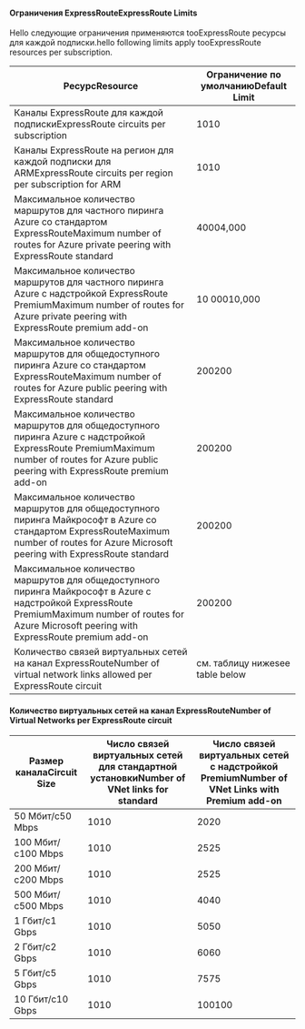 #### <a name="expressroute-limits"></a><span data-ttu-id="67038-101">Ограничения ExpressRoute</span><span class="sxs-lookup"><span data-stu-id="67038-101">ExpressRoute Limits</span></span>
<span data-ttu-id="67038-102">Hello следующие ограничения применяются tooExpressRoute ресурсы для каждой подписки.</span><span class="sxs-lookup"><span data-stu-id="67038-102">hello following limits apply tooExpressRoute resources per subscription.</span></span>

| <span data-ttu-id="67038-103">Ресурс</span><span class="sxs-lookup"><span data-stu-id="67038-103">Resource</span></span> | <span data-ttu-id="67038-104">Ограничение по умолчанию</span><span class="sxs-lookup"><span data-stu-id="67038-104">Default Limit</span></span> |
| --- | --- |
| <span data-ttu-id="67038-105">Каналы ExpressRoute для каждой подписки</span><span class="sxs-lookup"><span data-stu-id="67038-105">ExpressRoute circuits per subscription</span></span> |<span data-ttu-id="67038-106">10</span><span class="sxs-lookup"><span data-stu-id="67038-106">10</span></span> |
| <span data-ttu-id="67038-107">Каналы ExpressRoute на регион для каждой подписки для ARM</span><span class="sxs-lookup"><span data-stu-id="67038-107">ExpressRoute circuits per region per subscription for ARM</span></span> |<span data-ttu-id="67038-108">10</span><span class="sxs-lookup"><span data-stu-id="67038-108">10</span></span> |
| <span data-ttu-id="67038-109">Максимальное количество маршрутов для частного пиринга Azure со стандартом ExpressRoute</span><span class="sxs-lookup"><span data-stu-id="67038-109">Maximum number of routes for Azure private peering with ExpressRoute standard</span></span> |<span data-ttu-id="67038-110">4000</span><span class="sxs-lookup"><span data-stu-id="67038-110">4,000</span></span> |
| <span data-ttu-id="67038-111">Максимальное количество маршрутов для частного пиринга Azure с надстройкой ExpressRoute Premium</span><span class="sxs-lookup"><span data-stu-id="67038-111">Maximum number of routes for Azure private peering with ExpressRoute premium add-on</span></span> |<span data-ttu-id="67038-112">10 000</span><span class="sxs-lookup"><span data-stu-id="67038-112">10,000</span></span> |
| <span data-ttu-id="67038-113">Максимальное количество маршрутов для общедоступного пиринга Azure со стандартом ExpressRoute</span><span class="sxs-lookup"><span data-stu-id="67038-113">Maximum number of routes for Azure public peering with ExpressRoute standard</span></span> |<span data-ttu-id="67038-114">200</span><span class="sxs-lookup"><span data-stu-id="67038-114">200</span></span> |
| <span data-ttu-id="67038-115">Максимальное количество маршрутов для общедоступного пиринга Azure с надстройкой ExpressRoute Premium</span><span class="sxs-lookup"><span data-stu-id="67038-115">Maximum number of routes for Azure public peering with ExpressRoute premium add-on</span></span> |<span data-ttu-id="67038-116">200</span><span class="sxs-lookup"><span data-stu-id="67038-116">200</span></span> |
| <span data-ttu-id="67038-117">Максимальное количество маршрутов для общедоступного пиринга Майкрософт в Azure со стандартом ExpressRoute</span><span class="sxs-lookup"><span data-stu-id="67038-117">Maximum number of routes for Azure Microsoft peering with ExpressRoute standard</span></span> |<span data-ttu-id="67038-118">200</span><span class="sxs-lookup"><span data-stu-id="67038-118">200</span></span> |
| <span data-ttu-id="67038-119">Максимальное количество маршрутов для общедоступного пиринга Майкрософт в Azure с надстройкой ExpressRoute Premium</span><span class="sxs-lookup"><span data-stu-id="67038-119">Maximum number of routes for Azure Microsoft peering with ExpressRoute premium add-on</span></span> |<span data-ttu-id="67038-120">200</span><span class="sxs-lookup"><span data-stu-id="67038-120">200</span></span> |
| <span data-ttu-id="67038-121">Количество связей виртуальных сетей на канал ExpressRoute</span><span class="sxs-lookup"><span data-stu-id="67038-121">Number of virtual network links allowed per ExpressRoute circuit</span></span> |<span data-ttu-id="67038-122">см. таблицу ниже</span><span class="sxs-lookup"><span data-stu-id="67038-122">see table below</span></span> |

#### <a name="number-of-virtual-networks-per-expressroute-circuit"></a><span data-ttu-id="67038-123">Количество виртуальных сетей на канал ExpressRoute</span><span class="sxs-lookup"><span data-stu-id="67038-123">Number of Virtual Networks per ExpressRoute circuit</span></span>
| <span data-ttu-id="67038-124">**Размер канала**</span><span class="sxs-lookup"><span data-stu-id="67038-124">**Circuit Size**</span></span> | <span data-ttu-id="67038-125">**Число связей виртуальных сетей для стандартной установки**</span><span class="sxs-lookup"><span data-stu-id="67038-125">**Number of VNet links for standard**</span></span> | <span data-ttu-id="67038-126">**Число связей виртуальных сетей с надстройкой Premium**</span><span class="sxs-lookup"><span data-stu-id="67038-126">**Number of VNet Links with Premium add-on**</span></span> |
| --- | --- | --- |
| <span data-ttu-id="67038-127">50 Мбит/с</span><span class="sxs-lookup"><span data-stu-id="67038-127">50 Mbps</span></span> |<span data-ttu-id="67038-128">10</span><span class="sxs-lookup"><span data-stu-id="67038-128">10</span></span> |<span data-ttu-id="67038-129">20</span><span class="sxs-lookup"><span data-stu-id="67038-129">20</span></span> |
| <span data-ttu-id="67038-130">100 Мбит/с</span><span class="sxs-lookup"><span data-stu-id="67038-130">100 Mbps</span></span> |<span data-ttu-id="67038-131">10</span><span class="sxs-lookup"><span data-stu-id="67038-131">10</span></span> |<span data-ttu-id="67038-132">25</span><span class="sxs-lookup"><span data-stu-id="67038-132">25</span></span> |
| <span data-ttu-id="67038-133">200 Мбит/с</span><span class="sxs-lookup"><span data-stu-id="67038-133">200 Mbps</span></span> |<span data-ttu-id="67038-134">10</span><span class="sxs-lookup"><span data-stu-id="67038-134">10</span></span> |<span data-ttu-id="67038-135">25</span><span class="sxs-lookup"><span data-stu-id="67038-135">25</span></span> |
| <span data-ttu-id="67038-136">500 Мбит/с</span><span class="sxs-lookup"><span data-stu-id="67038-136">500 Mbps</span></span> |<span data-ttu-id="67038-137">10</span><span class="sxs-lookup"><span data-stu-id="67038-137">10</span></span> |<span data-ttu-id="67038-138">40</span><span class="sxs-lookup"><span data-stu-id="67038-138">40</span></span> |
| <span data-ttu-id="67038-139">1 Гбит/с</span><span class="sxs-lookup"><span data-stu-id="67038-139">1 Gbps</span></span> |<span data-ttu-id="67038-140">10</span><span class="sxs-lookup"><span data-stu-id="67038-140">10</span></span> |<span data-ttu-id="67038-141">50</span><span class="sxs-lookup"><span data-stu-id="67038-141">50</span></span> |
| <span data-ttu-id="67038-142">2 Гбит/с</span><span class="sxs-lookup"><span data-stu-id="67038-142">2 Gbps</span></span> |<span data-ttu-id="67038-143">10</span><span class="sxs-lookup"><span data-stu-id="67038-143">10</span></span> |<span data-ttu-id="67038-144">60</span><span class="sxs-lookup"><span data-stu-id="67038-144">60</span></span> |
| <span data-ttu-id="67038-145">5 Гбит/с</span><span class="sxs-lookup"><span data-stu-id="67038-145">5 Gbps</span></span> |<span data-ttu-id="67038-146">10</span><span class="sxs-lookup"><span data-stu-id="67038-146">10</span></span> |<span data-ttu-id="67038-147">75</span><span class="sxs-lookup"><span data-stu-id="67038-147">75</span></span> |
| <span data-ttu-id="67038-148">10 Гбит/с</span><span class="sxs-lookup"><span data-stu-id="67038-148">10 Gbps</span></span> |<span data-ttu-id="67038-149">10</span><span class="sxs-lookup"><span data-stu-id="67038-149">10</span></span> |<span data-ttu-id="67038-150">100</span><span class="sxs-lookup"><span data-stu-id="67038-150">100</span></span> |

